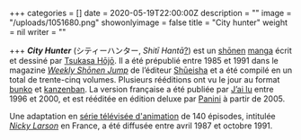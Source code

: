 +++
categories = []
date = 2020-05-19T22:00:00Z
description = ""
image = "/uploads/1051680.png"
showonlyimage = false
title = "City hunter"
weight = nil
writer = ""

+++
**_City Hunter_** (シティーハンター, _Shitī Hantā_[?](https://fr.wikipedia.org/wiki/Aide:Japonais "Aide:Japonais")) est un [shōnen](https://fr.wikipedia.org/wiki/Sh%C5%8Dnen "Shōnen") [manga](https://fr.wikipedia.org/wiki/Manga "Manga") écrit et dessiné par [Tsukasa Hōjō](https://fr.wikipedia.org/wiki/Tsukasa_H%C5%8Dj%C5%8D "Tsukasa Hōjō"). Il a été prépublié entre 1985 et 1991 dans le magazine [_Weekly Shōnen Jump_](https://fr.wikipedia.org/wiki/Weekly_Sh%C5%8Dnen_Jump "Weekly Shōnen Jump") de l’éditeur [Shūeisha](https://fr.wikipedia.org/wiki/Sh%C5%ABeisha "Shūeisha") et a été compilé en un total de trente-cinq volumes. Plusieurs rééditions ont vu le jour au format [bunko](https://fr.wikipedia.org/wiki/Bunko "Bunko") et [kanzenban](https://fr.wikipedia.org/wiki/Tank%C5%8Dbon#Kanzenban "Tankōbon"). La version française a été publiée par [J’ai lu](https://fr.wikipedia.org/wiki/J%27ai_lu "J'ai lu") entre 1996 et 2000, et est rééditée en édition deluxe par [Panini](https://fr.wikipedia.org/wiki/Panini_(maison_d%27%C3%A9dition) "Panini (maison d'édition)") à partir de 2005.

Une adaptation en [série télévisée d'animation](https://fr.wikipedia.org/wiki/Anime "Anime") de 140 épisodes, intitulée [_Nicky Larson_](https://fr.wikipedia.org/wiki/Nicky_Larson_(s%C3%A9rie_t%C3%A9l%C3%A9vis%C3%A9e_d%27animation) "Nicky Larson (série télévisée d'animation)") en France, a été diffusée entre avril 1987 et octobre 1991.